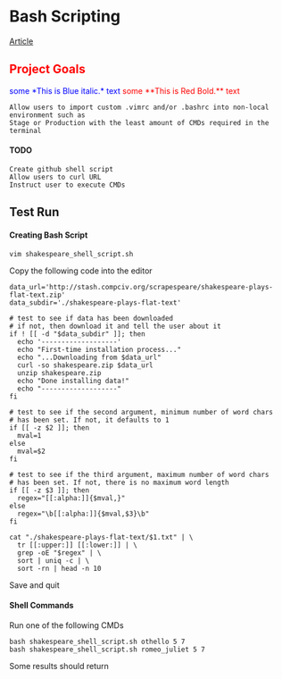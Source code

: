 # Bash Scripting 

[Article](http://www.compciv.org/recipes/cli/reusable-shell-scripts/)

<h2 style="color:red">Project Goals </h2>
<span style="color:blue">some *This is Blue italic.* text</span>
<span style="color:red">some **This is Red Bold.** text</span>



```
Allow users to import custom .vimrc and/or .bashrc into non-local environment such as 
Stage or Production with the least amount of CMDs required in the terminal
```
#### TODO
```
Create github shell script
Allow users to curl URL
Instruct user to execute CMDs 
```

## Test Run

#### Creating Bash Script
```
vim shakespeare_shell_script.sh
```
Copy the following code into the editor
```
data_url='http://stash.compciv.org/scrapespeare/shakespeare-plays-flat-text.zip'
data_subdir='./shakespeare-plays-flat-text'

# test to see if data has been downloaded
# if not, then download it and tell the user about it
if ! [[ -d "$data_subdir" ]]; then
  echo '-------------------'
  echo "First-time installation process..."
  echo "...Downloading from $data_url"
  curl -so shakespeare.zip $data_url
  unzip shakespeare.zip
  echo "Done installing data!"
  echo "-------------------"
fi

# test to see if the second argument, minimum number of word chars
# has been set. If not, it defaults to 1
if [[ -z $2 ]]; then
  mval=1
else
  mval=$2
fi

# test to see if the third argument, maximum number of word chars
# has been set. If not, there is no maximum word length
if [[ -z $3 ]]; then
  regex="[[:alpha:]]{$mval,}"
else
  regex="\b[[:alpha:]]{$mval,$3}\b"
fi

cat "./shakespeare-plays-flat-text/$1.txt" | \
  tr [[:upper:]] [[:lower:]] | \
  grep -oE "$regex" | \
  sort | uniq -c | \
  sort -rn | head -n 10
```
Save and quit

#### Shell Commands
Run one of the following CMDs
```
bash shakespeare_shell_script.sh othello 5 7
bash shakespeare_shell_script.sh romeo_juliet 5 7
```
Some results should return
